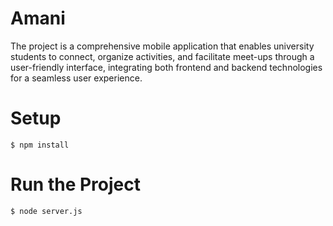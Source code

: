 # Amani
The project is a comprehensive mobile application that enables university students to connect, organize activities, and facilitate meet-ups through a user-friendly interface, integrating both frontend and backend technologies for a seamless user experience.

# Setup
```
$ npm install
```

# Run the Project
```
$ node server.js
```
